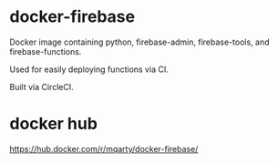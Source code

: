 # docker-firebase

Docker image containing python, firebase-admin, firebase-tools, and firebase-functions.

Used for easily deploying functions via CI.

Built via CircleCI.

# docker hub

https://hub.docker.com/r/mqarty/docker-firebase/
